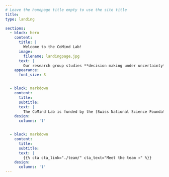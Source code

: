 ```yaml
---
# Leave the homepage title empty to use the site title
title:
type: landing

sections:
  - block: hero
    content:
      title: |
        Welcome to the CoMind Lab!
      image:
        filename: landingpage.jpg
      text: | 
        Our research group studies **decision making under uncertainty**, such as in the emergency room, to provide a clearer understanding of how decision-making in medical diagnostics and other high-risk areas can be improved.
    appearance:
      font_size: S


  - block: markdown
    content:
      title: 
      subtitle:
      text: |
        The CoMind Lab is funded by the [Swiss National Science Foundation (SNSF)](https://snf.ch) with a Starting Grant to Prof. Dr. Juliane Kämmer (project number [TMSGI1_218047](https://data.snf.ch/grants/grant/218047)). The lab is part of the [Diagnostic Quality Lab](http://dxq.ch/) at the [Department of Emergency Medicine](https://notfallmedizin.insel.ch/de/lehre-und-forschung/forschungsschwerpunkte-und-gruppen/diagnostic-quality-lab) at the [University of Bern](https://unibe.ch), Switzerland.
    design:
      columns: '1'


  - block: markdown
    content:
      title:
      subtitle:
      text: |
        {{% cta cta_link="./team/" cta_text="Meet the team →" %}}
    design:
      columns: '1'
---
```

